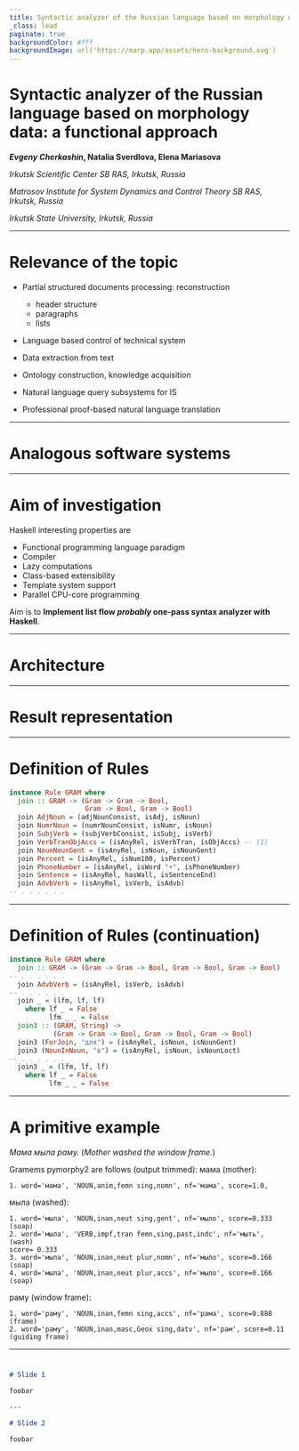 ```yaml
---
title: Syntactic analyzer of the Russian language based on morphology data: a functional approach
_class: lead
paginate: true
backgroundColor: #fff
backgroundImage: url('https://marp.app/assets/hero-background.svg')
---
```


# Syntactic analyzer of the Russian language based on morphology data: a functional approach

***Evgeny Cherkashin*, Natalia Sverdlova, Elena Mariasova**

_Irkutsk Scientific Center SB RAS, Irkutsk, Russia_

_Matrosov Institute for System Dynamics and Control Theory SB RAS, Irkutsk, Russia_

_Irkutsk State University, Irkutsk, Russia_


<!-- ICCS-DE 2024, Jun 1, 2024 -->

---

# Relevance of the topic

 - Partial structured documents processing: reconstruction

   - header structure
   - paragraphs
   - lists

 - Language based control of technical system
 - Data extraction from text
 - Ontology construction, knowledge acquisition
 - Natural language query subsystems for IS
 - Professional proof-based natural language translation

---

# Analogous software systems

---

# Aim of investigation

Haskell interesting properties are

- Functional programming language paradigm
- Compiler
- Lazy computations
- Class-based extensibility
- Template system support
- Parallel CPU-core programming

Aim is to **Implement list flow _probably_ one-pass syntax analyzer with Haskell**.

---

# Architecture


---

# Result representation

---

# Definition of Rules

```haskell
instance Rule GRAM where
  join :: GRAM -> (Gram -> Gram -> Bool,
                   Gram -> Bool, Gram -> Bool)
  join AdjNoun = (adjNounConsist, isAdj, isNoun)
  join NumrNoun = (numrNounConsist, isNumr, isNoun)
  join SubjVerb = (subjVerbConsist, isSubj, isVerb)
  join VerbTranObjAccs = (isAnyRel, isVerbTran, isObjAccs) -- (1)
  join NounNounGent = (isAnyRel, isNoun, isNounGent)
  join Percent = (isAnyRel, isNum100, isPercent)
  join PhoneNumber = (isAnyRel, isWord "+", isPhoneNumber)
  join Sentence = (isAnyRel, hasWall, isSentenceEnd)
  join AdvbVerb = (isAnyRel, isVerb, isAdvb)
-- . . . . . .
```

---

# Definition of Rules (continuation)

```haskell
instance Rule GRAM where
  join :: GRAM -> (Gram -> Gram -> Bool, Gram -> Bool, Gram -> Bool)
-- . . . . . .
  join AdvbVerb = (isAnyRel, isVerb, isAdvb)
-- . . . . . .
  join _ = (lfm, lf, lf)
    where lf _ = False
          lfm _ _ = False
  join3 :: (GRAM, String) ->
           (Gram -> Gram -> Bool, Gram -> Bool, Gram -> Bool)
  join3 (ForJoin, "для") = (isAnyRel, isNoun, isNounGent)
  join3 (NounInNoun, "в") = (isAnyRel, isNoun, isNounLoct)
-- . . . . . .
  join3 _ = (lfm, lf, lf)
    where lf _ = False
          lfm _ _ = False
```

---

# A primitive example

_Мама мыла раму._ (_Mother washed the window frame._)


Gramems pymorphy2 are follows (output trimmed):
мама (mother):
```
1. word='мама', 'NOUN,anim,femn sing,nomn', nf='мама', score=1.0,
```

мыла (washed):
```
1. word='мыла', 'NOUN,inan,neut sing,gent', nf='мыло', score=0.333 (soap)
2. word='мыла', 'VERB,impf,tran femn,sing,past,indc', nf='мыть', (wash)
score= 0.333
3. word='мыла', 'NOUN,inan,neut plur,nomn', nf='мыло', score=0.166 (soap)
4. word='мыла', 'NOUN,inan,neut plur,accs', nf='мыло', score=0.166 (soap)
```

раму (window frame):
```
1. word='раму', 'NOUN,inan,femn sing,accs', nf='рама', score=0.888 (frame)
2. word='раму', 'NOUN,inan,masc,Geox sing,datv', nf='рам', score=0.11 (guiding frame)
```

---

#




```markdown
# Slide 1

foobar

---

# Slide 2

foobar
```
